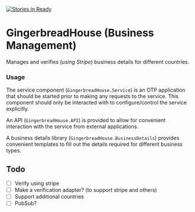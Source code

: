 [![Stories in Ready](https://badge.waffle.io/ZURASTA/gingerbread_house.png?label=ready&title=Ready)](https://waffle.io/ZURASTA/gingerbread_house?utm_source=badge)
# GingerbreadHouse (Business Management)

Manages and verifies (_using Stripe_) business details for different countries.


### Usage

The service component (`GingerbreadHouse.Service`) is an OTP application that should be started prior to making any requests to the service. This component should only be interacted with to configure/control the service explicitly.

An API (`GingerbreadHouse.API`) is provided to allow for convenient interaction with the service from external applications.

A business details library (`GingerbreadHouse.BusinessDetails`) provides convenient templates to fill out the details required for different business types.


Todo
----

- [ ] Verify using stripe
- [ ] Make a verification adapter? (to support stripe and others)
- [ ] Support additional countries
- [ ] PubSub?
